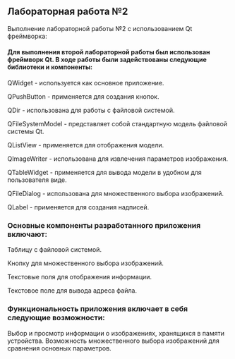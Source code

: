 ## Лабораторная работа №2

Выполнение лабораторной работы №2 с использованием Qt фреймворка:

#### Для выполнения второй лабораторной работы был использован фреймворк Qt. В ходе работы были задействованы следующие библиотеки и компоненты:

QWidget - используется как основное приложение.

QPushButton - применяется для создания кнопок.

QDir - использована для работы с файловой системой.

QFileSystemModel - представляет собой стандартную модель файловой системы Qt.

QListView - применяется для отображения модели.

QImageWriter - использована для извлечения параметров изображения.

QTableWidget - применяется для вывода модели в удобном для пользователя виде.

QFileDialog - использована для множественного выбора изображений.

QLabel - применяется для создания надписей.

### Основные компоненты разработанного приложения включают:

Таблицу с файловой системой.

Кнопку для множественного выбора изображений.

Текстовые поля для отображения информации.

Текстовое поле для вывода адреса файла.

### Функциональность приложения включает в себя следующие возможности:

Выбор и просмотр информации о изображениях, хранящихся в памяти устройства.
Возможность множественного выбора изображений для сравнения основных параметров.
